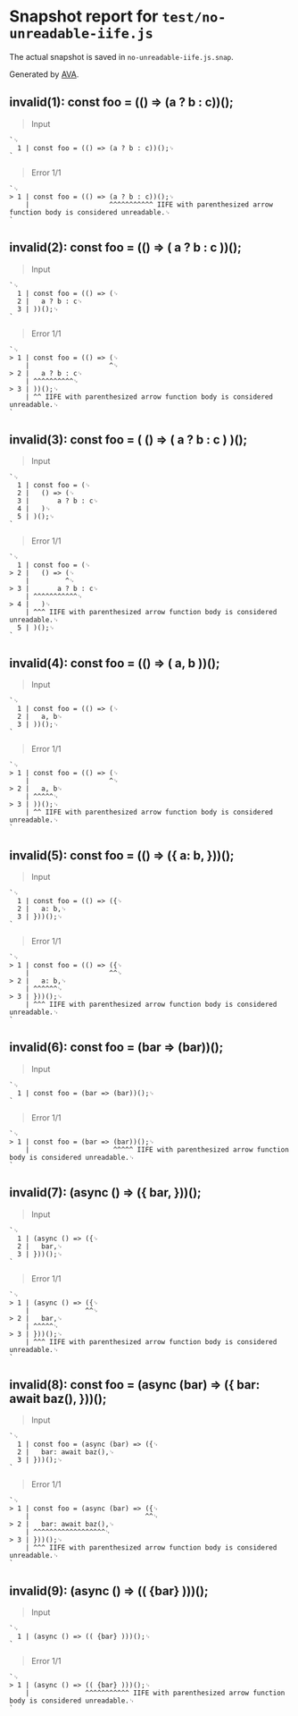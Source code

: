 # Snapshot report for `test/no-unreadable-iife.js`

The actual snapshot is saved in `no-unreadable-iife.js.snap`.

Generated by [AVA](https://avajs.dev).

## invalid(1): const foo = (() => (a ? b : c))();

> Input

    `␊
      1 | const foo = (() => (a ? b : c))();␊
    `

> Error 1/1

    `␊
    > 1 | const foo = (() => (a ? b : c))();␊
        |                    ^^^^^^^^^^^ IIFE with parenthesized arrow function body is considered unreadable.␊
    `

## invalid(2): const foo = (() => ( a ? b : c ))();

> Input

    `␊
      1 | const foo = (() => (␊
      2 | 	a ? b : c␊
      3 | ))();␊
    `

> Error 1/1

    `␊
    > 1 | const foo = (() => (␊
        |                    ^␊
    > 2 | 	a ? b : c␊
        | ^^^^^^^^^^␊
    > 3 | ))();␊
        | ^^ IIFE with parenthesized arrow function body is considered unreadable.␊
    `

## invalid(3): const foo = ( () => ( a ? b : c ) )();

> Input

    `␊
      1 | const foo = (␊
      2 | 	() => (␊
      3 | 		a ? b : c␊
      4 | 	)␊
      5 | )();␊
    `

> Error 1/1

    `␊
      1 | const foo = (␊
    > 2 | 	() => (␊
        | 	      ^␊
    > 3 | 		a ? b : c␊
        | ^^^^^^^^^^^␊
    > 4 | 	)␊
        | ^^^ IIFE with parenthesized arrow function body is considered unreadable.␊
      5 | )();␊
    `

## invalid(4): const foo = (() => ( a, b ))();

> Input

    `␊
      1 | const foo = (() => (␊
      2 | 	a, b␊
      3 | ))();␊
    `

> Error 1/1

    `␊
    > 1 | const foo = (() => (␊
        |                    ^␊
    > 2 | 	a, b␊
        | ^^^^^␊
    > 3 | ))();␊
        | ^^ IIFE with parenthesized arrow function body is considered unreadable.␊
    `

## invalid(5): const foo = (() => ({ a: b, }))();

> Input

    `␊
      1 | const foo = (() => ({␊
      2 | 	a: b,␊
      3 | }))();␊
    `

> Error 1/1

    `␊
    > 1 | const foo = (() => ({␊
        |                    ^^␊
    > 2 | 	a: b,␊
        | ^^^^^^␊
    > 3 | }))();␊
        | ^^^ IIFE with parenthesized arrow function body is considered unreadable.␊
    `

## invalid(6): const foo = (bar => (bar))();

> Input

    `␊
      1 | const foo = (bar => (bar))();␊
    `

> Error 1/1

    `␊
    > 1 | const foo = (bar => (bar))();␊
        |                     ^^^^^ IIFE with parenthesized arrow function body is considered unreadable.␊
    `

## invalid(7): (async () => ({ bar, }))();

> Input

    `␊
      1 | (async () => ({␊
      2 | 	bar,␊
      3 | }))();␊
    `

> Error 1/1

    `␊
    > 1 | (async () => ({␊
        |              ^^␊
    > 2 | 	bar,␊
        | ^^^^^␊
    > 3 | }))();␊
        | ^^^ IIFE with parenthesized arrow function body is considered unreadable.␊
    `

## invalid(8): const foo = (async (bar) => ({ bar: await baz(), }))();

> Input

    `␊
      1 | const foo = (async (bar) => ({␊
      2 | 	bar: await baz(),␊
      3 | }))();␊
    `

> Error 1/1

    `␊
    > 1 | const foo = (async (bar) => ({␊
        |                             ^^␊
    > 2 | 	bar: await baz(),␊
        | ^^^^^^^^^^^^^^^^^^␊
    > 3 | }))();␊
        | ^^^ IIFE with parenthesized arrow function body is considered unreadable.␊
    `

## invalid(9): (async () => (( {bar} )))();

> Input

    `␊
      1 | (async () => (( {bar} )))();␊
    `

> Error 1/1

    `␊
    > 1 | (async () => (( {bar} )))();␊
        |              ^^^^^^^^^^^ IIFE with parenthesized arrow function body is considered unreadable.␊
    `
